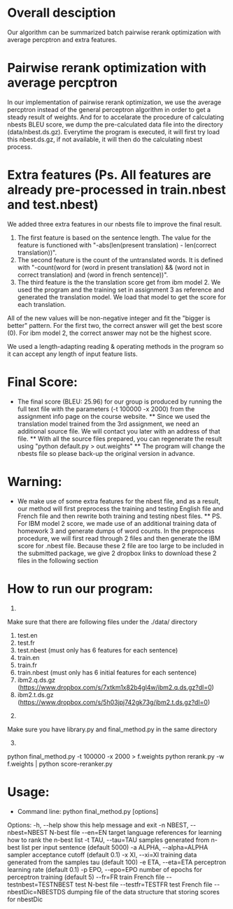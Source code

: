 # Overall desciption

Our algorithm can be summarized batch pairwise rerank optimization with average percptron and extra features. 

# Pairwise rerank optimization with average percptron
In our implementation of pairwise rerank optimization, we use the average percptron instead of the general perceptron algorithm in order to get a steady result of weights. And for to accelarate the procedure of calculating nbests BLEU score, we dump the pre-calculated data file into the directory (data/nbest.ds.gz). Everytime the program is executed, it will first try load this nbest.ds.gz, if not available, it will then do the calculating nbest process.

# Extra features (Ps. All features are already pre-processed in train.nbest and test.nbest)
We added three extra features in our nbests file to improve the final result. 
1. The first feature is based on the sentence length. The value for the feature is functioned with "-abs(len(present translation) - len(correct translation))".
2. The second feature is the count of the untranslated words. It is defined with "-count(word for (word in present translation) && (word not in correct translation) and (word in french sentence))". 
3. The third feature is the the translation score get from ibm model 2. We used the program and the training set in assignment 3 as reference and generated the translation model. We load that model to get the score for each translation.

All of the new values will be non-negative integer and fit the "bigger is better" pattern. For the first two, the correct answer will get the best score (0). For ibm model 2, the correct answer may not be the highest score.

We used a length-adapting reading & operating methods in the program so it can accept any length of input feature lists.


# Final Score:
* The final score (BLEU: 25.96) for our group is produced by running the full text file with the parameters (-t 100000 -x 2000) from the assignment info page on the course website.
** Since we used the translation model trained from the 3rd assignment, we need an additional source file. We will contact you later with an address of that file.
** With all the source files prepared, you can regenerate the result using "python default.py > out.weights"
** The program will change the nbests file so please back-up the original version in advance.

# Warning:
* We make use of some extra features for the nbest file, and as a result, our method will first preprocess the training and testing English file and French file and then rewrite both training and testing nbest files. 
** PS. For IBM model 2 score, we made use of an additional training data of homework 3 and generate dumps of word counts. In the preprocess procedure, we will first read through 2 files and then generate the IBM score for .nbest file. Because these 2 file are too large to be included in the submitted package, we give 2 dropbox links to download these 2 files in the following section


# How to run our program:

1.
Make sure that there are following files under the ./data/ directory
1) test.en
2) test.fr
3) test.nbest (must only has 6 features for each sentence)
4) train.en
5) train.fr
6) train.nbest (must only has 6 initial features for each sentence)
7) ibm2.q.ds.gz (https://www.dropbox.com/s/7xtkm1x82b4gl4w/ibm2.q.ds.gz?dl=0)
8) ibm2.t.ds.gz (https://www.dropbox.com/s/5h03jpj742gk73g/ibm2.t.ds.gz?dl=0)

2.
Make sure you have library.py and final_method.py in the same directory

3.
python final_method.py -t 100000 -x 2000 > f.weights
python rerank.py -w f.weights | python score-reranker.py


# Usage: 
* Command line: python final_method.py [options]

Options:
  -h, --help            show this help message and exit
  -n NBEST, --nbest=NBEST
                        N-best file
  --en=EN               target language references for learning how to rank
                        the n-best list
  -t TAU, --tau=TAU     samples generated from n-best list per input sentence
                        (default 5000)
  -a ALPHA, --alpha=ALPHA
                        sampler acceptance cutoff (default 0.1)
  -x XI, --xi=XI        training data generated from the samples tau (default
                        100)
  -e ETA, --eta=ETA     perceptron learning rate (default 0.1)
  -p EPO, --epo=EPO     number of epochs for perceptron training (default 5)
  --fr=FR               train French file
  --testnbest=TESTNBEST
                        test N-best file
  --testfr=TESTFR       test French file
  --nbestDic=NBESTDS    dumping file of the data structure that storing scores
                        for nbestDic
